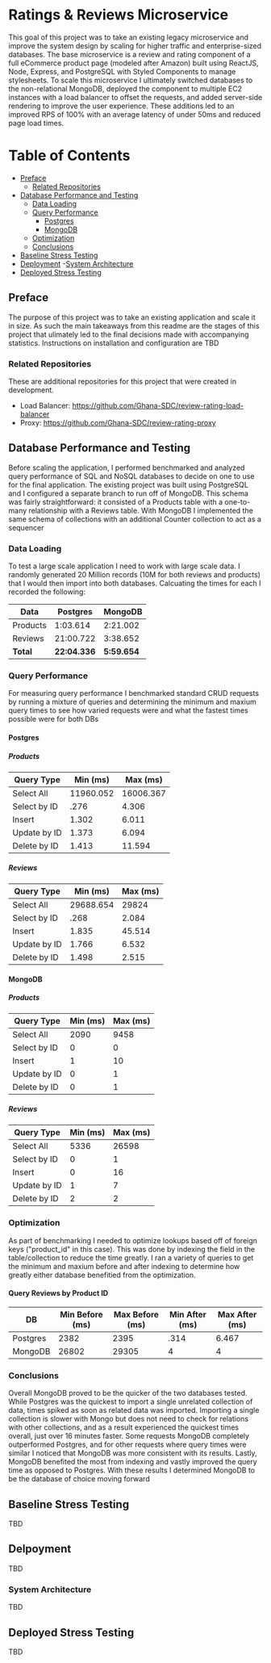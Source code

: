 # Ratings & Reviews Microservice

This goal of this project was to take an existing legacy microservice and improve the system design by scaling for higher traffic and enterprise-sized databases.  The base microservice is a review and rating component of a full eCommerce product page (modeled after Amazon) built using ReactJS, Node, Express, and PostgreSQL with Styled Components to manage stylesheets. To scale this microservice I  ultimately switched databases to the non-relational MongoDB, deployed the component to multiple EC2 instances with a load balancer to offset the requests, and added server-side rendering to improve the user experience.  These additions led to an improved RPS of 100% with an average latency of under 50ms and reduced page load times.

# Table of Contents
- [Preface](#preface)
  - [Related Repositories](#related-repositories)
- [Database Performance and Testing](#database-performance-and-testing)
  - [Data Loading](#data-loading)
  - [Query Performance](#query-performance)
    - [Postgres](#postgres)
    - [MongoDB](#mongodb)
  - [Optimization](#optimization)
  - [Conclusions](#conclusions)
- [Baseline Stress Testing](#baseline-stress-testing)
- [Deployment](#deployment)
  -[System Architecture](#system-architecture)
- [Deployed Stress Testing](#deployed-stress-testing)

## Preface
The purpose of this project was to take an existing application and scale it in size.  As such the main takeaways from this readme are the stages of this project that ulimately led to the final decisions made with accompanying statistics.  Instructions on installation and configuration are TBD

### Related Repositories
These are additional repositories for this project that were created in development.
- Load Balancer:  https://github.com/Ghana-SDC/review-rating-load-balancer
- Proxy:  https://github.com/Ghana-SDC/review-rating-proxy

## Database Performance and Testing
Before scaling the application, I performed benchmarked and analyzed query performance of SQL and NoSQL databases to decide on one to use for the final application.  The existing project was built using PostgreSQL and I configured a separate branch to run off of MongoDB.  This schema was fairly straightforward: it consisted of a Products table with a one-to-many relationship with a Reviews table.  With MongoDB I implemented the same schema of collections with an additional Counter collection to act as a sequencer

### Data Loading
To test a large scale application I need to work with large scale data.  I randomly generated 20 Million records (10M for both reviews and products) that I would then import into both databases.  Calcuating the times for each I recorded the following:

| Data | Postgres | MongoDB |
|------|----------|-------|
|Products|1:03.614|2:21.002|
|Reviews|21:00.722|3:38.652|
|**Total**|**22:04.336**|**5:59.654**|

### Query Performance
For measuring query performance I benchmarked standard CRUD requests by running a mixture of queries and determining the minimum and maxium query times to see how varied requests were and what the fastest times possible were for both DBs

#### Postgres
##### Products

| Query Type | Min (ms) | Max (ms) |
|------------|----------|----------|
|Select All|11960.052|16006.367|
|Select by ID|.276|4.306|
|Insert |1.302|6.011| 
|Update by ID|1.373|6.094|
|Delete by ID|1.413|11.594|

##### Reviews

| Query Type | Min (ms) | Max (ms) |
|------------|----------|----------|
|Select All|29688.654|29824|
|Select by ID|.268|2.084|
|Insert |1.835|45.514| 
|Update by ID|1.766|6.532|
|Delete by ID|1.498|2.515|

#### MongoDB
##### Products

| Query Type | Min (ms) | Max (ms) |
|------------|----------|----------|
|Select All|2090|9458|
|Select by ID|0|0|
|Insert |1|10| 
|Update by ID|0|1|
|Delete by ID|0|1|

##### Reviews

| Query Type | Min (ms) | Max (ms) |
|------------|----------|----------|
|Select All|5336|26598|
|Select by ID|0|1|
|Insert |0|16| 
|Update by ID|1|7|
|Delete by ID|2|2|

### Optimization
As part of benchmarking I needed to optimize lookups based off of foreign keys ("product_id" in this case). This was done by indexing the field in the table/collection to reduce the time greatly.  I ran a variety of queries to get the minimum and maxium before and after indexing to determine how greatly either database benefitied from the optimization.

#### Query Reviews by Product ID

|DB|Min Before (ms)|Max Before (ms)|Min After (ms)|Max After (ms)|
|--|----------|----------|---------|---------|
|Postgres|2382|2395|.314|6.467|
|MongoDB|26802|29305|4|4|

### Conclusions
Overall MongoDB proved to be the quicker of the two databases tested.  While Postgres was the quickest to import a single unrelated collection of data, times spiked as soon as related data was imported.  Importing a single collection is slower with Mongo but does not need to check for relations with other collections, and as a result experienced the quickest times overall, just over 16 minutes faster.  Some requests MongoDB completely outperformed Postgres, and for other requests where query times were similar I noticed that MongoDB was more consistent with its results.  Lastly, MongoDB benefited the most from indexing and vastly improved the query time as opposed to Postgres.  With these results I determined MongoDB to be the database of choice moving forward


## Baseline Stress Testing
TBD

## Delpoyment
TBD

### System Architecture
TBD

## Deployed Stress Testing
TBD
